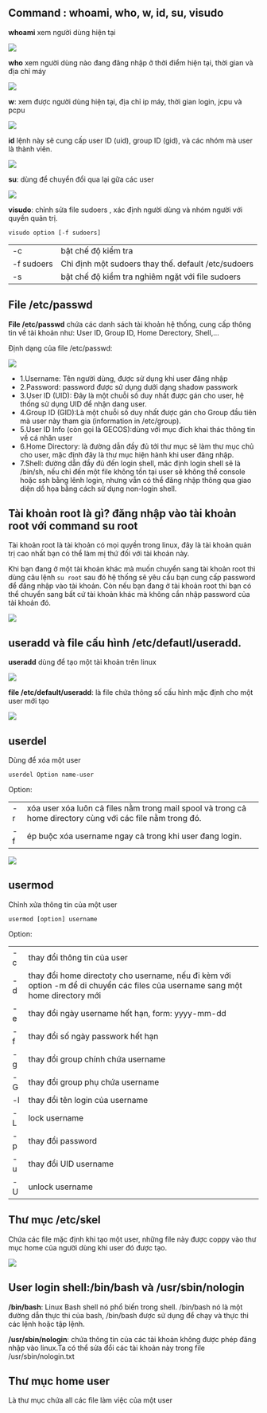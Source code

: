 ## Command : whoami, who, w, id, su, visudo

**whoami** xem người dùng hiện tại

<img src="https://i.imgur.com/WkFUx2o.png">

**who** xem người dùng nào đang đăng nhập ở thời điểm hiện tại, thời gian và địa chỉ máy

<img src="https://i.imgur.com/bOcd3Og.png">

**w**: xem được người dùng hiện tại, địa chỉ ip máy, thời gian login, jcpu và pcpu

<img src="https://i.imgur.com/tQ0QL5I.png">

**id** lệnh này sẽ cung cấp user ID (uid), group ID (gid), và các nhóm mà user là thành viên.

<img src="https://i.imgur.com/J68y0OY.png">

**su**: dùng để chuyển đổi qua lại gữa các user 

<img src="https://i.imgur.com/CyqrS2G.png">

**visudo**: chỉnh sửa file sudoers , xác định người dùng và nhóm người với quyền quản trị.

`visudo option [-f sudoers]`

|   |    |
|-----|-----|
|-c| bật chế độ kiểm tra|
|-f sudoers|Chỉ định một sudoers thay thế. default /etc/sudoers|
|-s| bật chế độ kiểm tra nghiêm ngặt với file sudoers|


## File /etc/passwd

**File /etc/passwd** chứa các danh sách tài khoản hệ thống, cung cấp thông tin về tài khoản như: User ID, Group ID, Home Derectory, Shell,...

Định dạng của file /etc/passwd:

<img src="https://i.imgur.com/R9kzlVh.png">

- 1.Username: Tên người dùng, được sử dụng khi user đăng nhập
- 2.Password: password được sử dụng dưới dạng shadow passwork
- 3.User ID (UID): Đây là một chuỗi số duy nhất được gán cho user, hệ thống sử dụng UID để nhận dang user.
- 4.Group ID (GID):Là một chuỗi số duy nhất được gán cho Group đầu tiên mà user này tham gia (information in /etc/group).
- 5.User ID Info (còn gọi là GECOS):dùng với mục đích khai thác thông tin về cá nhân user
- 6.Home Directory: là đường dẫn đầy đủ tới thư mục sẽ làm thư mục chủ cho user, mặc định đây là thư mục hiện hành khi user đăng nhập.
- 7.Shell: đường dẫn đầy đủ đến login shell, măc định login shell sẽ là /bin/sh, nếu chỉ đến một file không tồn tại user sẽ không thể console hoặc ssh bằng lênh login, nhưng vẫn có thể đăng nhập thông qua giao diện dồ họa bằng cách sử dụng non-login shell.


## Tài khoản root là gì? đăng nhập vào tài khoản root với command su root

Tài khoản root là tài khoản có mọi quyền trong linux, đây là tài khoản quản trị cao nhất bạn có thể làm mị thứ đối với tài khoản này.

Khi bạn đang ở một tài khoản khác mà muốn chuyển sang tài khoản root thì dùng câu lệnh `su root` sau đó hệ thống sẽ yêu cầu bạn cung cấp password để đăng nhập vào tài khoản. Còn nếu bạn đang ở tài khoản root thi bạn có thể chuyển sang bất cứ tài khoản khác mà không cần nhập password của tài khoản đó.

<img src="https://i.imgur.com/FbmPI3N.png">

## useradd và file cấu hình /etc/defautl/useradd.

**useradd** dùng để tạo một tài khoản trên linux

<img src="https://i.imgur.com/I43b7fd.png">

**file /etc/default/useradd**: là file chứa thông số cấu hình mặc định cho một user mới tạo

<img src="https://i.imgur.com/QlBBx87.png">

## userdel

Dùng để xóa một user

`userdel Option name-user`

Option:

|   |   |
|----|----|
|-r|xóa user xóa luôn cả files nằm trong mail spool và trong cả home directory cùng với các file nằm trong đó.|
|-f| ép buộc xóa username ngay cả trong khi user đang login.|


<img src="https://i.imgur.com/b5xWYkH.png">

## usermod

Chỉnh xửa thông tin của một user

`usermod [option] username`

Option:

|    |    |
|----|-----|
|-c| thay đổi thông tin của user|
|-d| thay đổi home directoty cho username, nếu đi kèm với option -m để di chuyển các files của username sang một home directory mới|
|-e| thay đổi ngày username hết hạn, form: yyyy-mm-dd|
|-f| thay đổi số ngày passwork hết hạn|
|-g| thay đổi group chính chứa username|
|-G| thay đổi group phụ chứa username|
|-l| thay đổi tên login của username|
|-L| lock username|
|-p| thay đổi password|
|-u| thay đổi UID username|
|-U|unlock username|

## Thư mục /etc/skel

Chứa các file mặc định khi tạo một user, những file này được coppy vào thư mục home của người dùng khi user đó được tạo.

<img src="https://i.imgur.com/qq1gvhu.png">

## User login shell:/bin/bash và /usr/sbin/nologin

**/bin/bash**: Linux Bash shell nó phổ biến trong shell. /bin/bash nó là một đường dẫn thực thi của bash, /bin/bash được sử dụng để chạy và thực thi các lệnh hoặc tập lệnh.

**/usr/sbin/nologin**: chứa thông tin của các tài khoản không được phép đăng nhập vào linux.Ta có thể sửa đổi các tài khoản này trong file /usr/sbin/nologin.txt

## Thư mục home user

Là thư mục chứa all các file làm việc của một user


